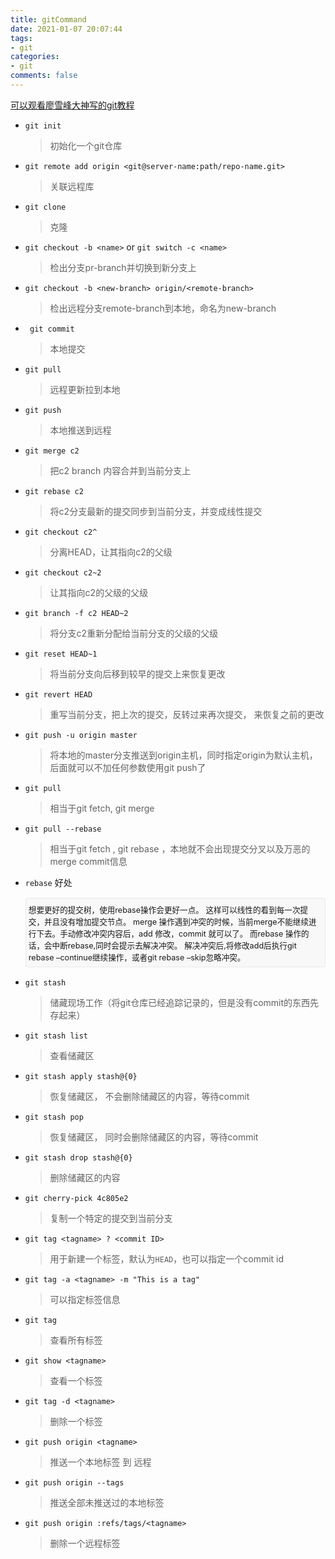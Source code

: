 ```yaml
---
title: gitCommand
date: 2021-01-07 20:07:44
tags: 
- git
categories:
- git
comments: false
---
```


[可以观看廖雪峰大神写的git教程](https://www.liaoxuefeng.com/wiki/896043488029600)

*   `git init`

    > 初始化一个git仓库

*   `git remote add origin <git@server-name:path/repo-name.git>`

    > 关联远程库

*   `git clone`

    > 克隆

*   `git checkout -b <name>` or `git switch -c <name>`

    > 检出分支pr-branch并切换到新分支上

*   `git checkout -b <new-branch> origin/<remote-branch>`

    > 检出远程分支remote-branch到本地，命名为new-branch

*  ` git commit`

    > 本地提交

*   `git pull`

    > 远程更新拉到本地

*   `git push`

    > 本地推送到远程

*   `git merge c2`

    > 把c2 branch 内容合并到当前分支上

*   `git rebase c2`

    > 将c2分支最新的提交同步到当前分支，并变成线性提交

*   `git checkout c2^`

    > 分离HEAD，让其指向c2的父级

*   `git checkout c2~2`

    > 让其指向c2的父级的父级

*   `git branch -f c2 HEAD~2`

    > 将分支c2重新分配给当前分支的父级的父级

*   `git reset HEAD~1`

    > 将当前分支向后移到较早的提交上来恢复更改

*   `git revert HEAD`

    > 重写当前分支，把上次的提交，反转过来再次提交， 来恢复之前的更改

*   `git push -u origin master`

    > 将本地的master分支推送到origin主机，同时指定origin为默认主机，后面就可以不加任何参数使用git push了

*   `git pull`

    > 相当于git fetch, git merge

*   `git pull --rebase`

    > 相当于git fetch , git rebase ，本地就不会出现提交分叉以及万恶的merge commit信息

*   `rebase` 好处

    <pre spellcheck="false" class="md-fences md-end-block ty-contain-cm modeLoaded" lang="reStructuredText" cid="n214" mdtype="fences" style="box-sizing: border-box; overflow: visible; font-family: var(--monospace); font-size: 0.9em; display: block; break-inside: avoid; text-align: left; white-space: normal; background-image: inherit; background-position: inherit; background-size: inherit; background-repeat: inherit; background-attachment: inherit; background-origin: inherit; background-clip: inherit; background-color: rgb(248, 248, 248); position: relative !important; border: 1px solid rgb(231, 234, 237); border-radius: 3px; padding: 8px 4px 6px; margin-bottom: 15px; margin-top: 15px; width: inherit;">想要更好的提交树，使用rebase操作会更好一点。
    这样可以线性的看到每一次提交，并且没有增加提交节点。
    merge 操作遇到冲突的时候，当前merge不能继续进行下去。手动修改冲突内容后，add 修改，commit 就可以了。
    而rebase 操作的话，会中断rebase,同时会提示去解决冲突。
    解决冲突后,将修改add后执行git rebase –continue继续操作，或者git rebase –skip忽略冲突。</pre>

*   `git stash`

    > 储藏现场工作（将git仓库已经追踪记录的，但是没有commit的东西先存起来）

*   `git stash list`

    > 查看储藏区

*   `git stash apply stash@{0}`

    > 恢复储藏区， 不会删除储藏区的内容，等待commit

*   `git stash pop`

    > 恢复储藏区， 同时会删除储藏区的内容，等待commit

*   `git stash drop stash@{0}`

    > 删除储藏区的内容

*   `git cherry-pick 4c805e2`

    > 复制一个特定的提交到当前分支

*   `git tag <tagname> ? <commit ID>`

    > 用于新建一个标签，默认为`HEAD`，也可以指定一个commit id

*   `git tag -a <tagname> -m "This is a tag"`

    > 可以指定标签信息

*   `git tag`

    > 查看所有标签

*   `git show <tagname>`

    > 查看一个标签

*   `git tag -d <tagname>`

    > 删除一个标签

*   `git push origin <tagname>`

    > 推送一个本地标签 到 远程

*   `git push origin --tags`

    > 推送全部未推送过的本地标签

*   `git push origin :refs/tags/<tagname>`

    > 删除一个远程标签

